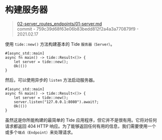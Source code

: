 # 构建服务器

> [02-server_routes_endpoints/01-server.md](https://github.com/http-rs/tide-book/blob/main/src/02-server_routes_endpoints/01-server.md)
> <br />
> commit - 759c39d68f63e06b83bedd812f2a4a3a770879f9 - 2021.02.17

使用 `tide::new()` 方法构建基本的 Tide `服务器（Server）`。

```rust,edition2018,no_run
#[async_std::main]
async fn main() -> tide::Result<()> {
    let server = tide::new();
    Ok(())
}
```

然后，可以使用异步的 `listen` 方法启动服务器。

```rust,edition2018,no_run
#[async_std::main]
async fn main() -> tide::Result<()> {
    let server = tide::new();
    server.listen("127.0.0.1:8080").await?;
    Ok(())
}
```

虽然这是你所能构建的最简单的 Tide 应用程序，但它并不是很有用。它将对任何请求都返回 404 HTTP 响应。为了能够返回任何有用的信息，我们需要使用一个或多个`端点（Endpoint）`来处理请求。

